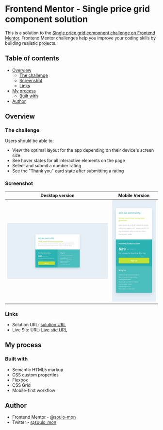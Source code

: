 # Frontend Mentor - Single price grid component solution

This is a solution to the [Single price grid component challenge on Frontend Mentor](https://www.frontendmentor.io/challenges/single-price-grid-component-5ce41129d0ff452fec5abbbc). Frontend Mentor challenges help you improve your coding skills by building realistic projects. 

## Table of contents

- [Overview](#overview)
  - [The challenge](#the-challenge)
  - [Screenshot](#screenshot)
  - [Links](#links)
- [My process](#my-process)
  - [Built with](#built-with)
- [Author](#author)

## Overview

### The challenge

Users should be able to:

- View the optimal layout for the app depending on their device's screen size
- See hover states for all interactive elements on the page
- Select and submit a number rating
- See the "Thank you" card state after submitting a rating

### Screenshot

| Desktop version                              |               Mobile Version                |
| -------------------------------------------- | :-----------------------------------------: |
| ![Solution Screenshot](https://github.com/soulo-mon/Single-Price-Grid-Component/blob/9bba983c796574c96ee82278a7bf224856352cfd/images/desktop-design.jpg) | ![Solution Screenshot](https://github.com/soulo-mon/Single-Price-Grid-Component/blob/9bba983c796574c96ee82278a7bf224856352cfd/images/mobile-design.jpg) |

### Links

- Solution URL: [solution URL](https://github.com/soulo-mon/Single-Price-Grid-Component)
- Live Site URL: [Live site URL](https://soulo-mon.github.io/Single-Price-Grid-Component/)

## My process

### Built with

- Semantic HTML5 markup
- CSS custom properties
- Flexbox
- CSS Grid
- Mobile-first workflow

## Author

- Frontend Mentor - [@soulo-mon](https://www.frontendmentor.io/profile/soulo-mon)
- Twitter - [@soulo_mon](https://twitter.com/Soulo_mon)

